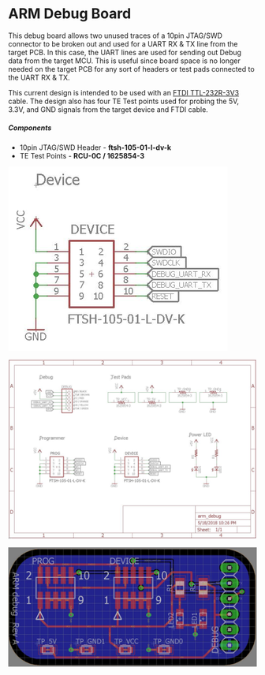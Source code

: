 # ARM Debug Board
This debug board allows two unused traces of a 10pin JTAG/SWD connector to be broken out and used for a UART RX & TX line from the target PCB. In this case, the UART lines are used for sending out Debug data from the target MCU. This is useful since board space is no longer needed on the target PCB for any sort of headers or test pads connected to the UART RX & TX. 

This current design is intended to be used with an [FTDI TTL-232R-3V3](http://www.ftdichip.com/Products/Cables/USBTTLSerial.htm) cable. The design also has four TE Test points used for probing the 5V, 3.3V, and GND signals from the target device and FTDI cable.

##### Components
- 10pin JTAG/SWD Header - **ftsh-105-01-l-dv-k**
- TE Test Points - **RCU-0C / 1625854-3**

![alt text](images/Debug_Header.JPG)

![alt text](images/Schematic.JPG)

![alt text](images/ARM_Debug.JPG)

